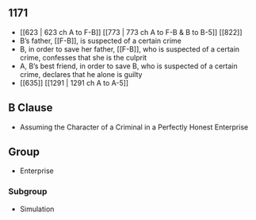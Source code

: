 ## 1171
- [[623 | 623 ch A to F-B]] [[773 | 773 ch A to F-B &amp; B to B-5]] [[822]] 
- B’s father, [[F-B]], is suspected of a certain crime
- B, in order to save her father, [[F-B]], who is suspected of a certain crime, confesses that she is the culprit
- A, B’s best friend, in order to save B, who is suspected of a certain crime, declares that he alone is guilty
- [[635]] [[1291 | 1291 ch A to A-5]] 

## B Clause
- Assuming the Character of a Criminal in a Perfectly Honest Enterprise

## Group
- Enterprise

### Subgroup
- Simulation

